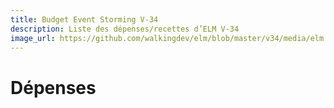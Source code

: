 ```yaml
---
title: Budget Event Storming V-34
description: Liste des dépenses/recettes d’ELM V-34
image_url: https://github.com/walkingdev/elm/blob/master/v34/media/elm.png?raw=true
---
```


# Dépenses